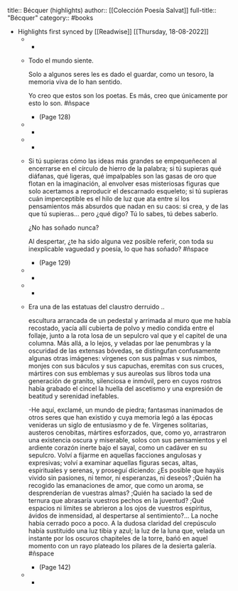title:: Bécquer (highlights)
author:: [[Colección Poesía Salvat]]
full-title:: "Bécquer"
category:: #books

- Highlights first synced by [[Readwise]] [[Thursday, 18-08-2022]]
	- -
	- Todo el mundo siente.
	  
	  Solo a algunos seres les es dado el guardar, como un tesoro, la memoria viva de lo han sentido.
	  
	  Yo creo que estos son los poetas. Es más, creo que únicamente por esto lo son. #ñspace
		- (Page 128)
	- -
	- -
	- Si tú supieras cómo las ideas más grandes se empequeñecen al encerrarse en el círculo de hierro de la palabra; si tú supieras qué diáfanas, qué ligeras, qué impalpables son las gasas de oro que flotan en la imaginación, al envolver esas misteriosas figuras que solo acertamos a reproducir el descarnado esqueleto; si tú supieras cuán imperceptible es el hilo de luz que ata entre sí los pensamientos más absurdos que nadan en su caos: si crea, y de las que tú supieras... pero ¿qué digo? Tú lo sabes, tú debes saberlo.
	  
	  ¿No has soñado nunca?
	  
	  Al despertar, ¿te ha sido alguna vez posible referir, con toda su inexplicable vaguedad y poesía, lo que has soñado? #ñspace
		- (Page 129)
	- -
	- -
	- Era una de las estatuas del claustro derruido ..
	  
	  escultura arrancada de un pedestal y arrimada al muro que me había recostado, yacía allí cubierta de polvo y medio condida entre el follaje, junto a la rota losa de un sepulcro val que y el capitel de una columna. Más allá, a lo lejos, y veladas por lae penumbras y la oscuridad de las extensas bóvedas, se distingufan confusamente algunas otras imágenes: vírgenes con sus palmas v sus nimbos, monjes con sus báculos y sus capuchas, eremitas con sus cruces, mártires con sus emblemas y sus aureolas sus libros toda una generación de granito, silenciosa e inmóvil, pero en cuyos rostros había grabado el cincel la huella del ascetismo y una expresión de beatitud y serenidad inefables.
	  
	  -He aquí, exclamé, un mundo de piedra; fantasmas inanimados de otros seres que han existido y cuya memoria legó a las épocas venideras un siglo de entusiasmo y de fe. Vírgenes solitarias, austeros cenobitas, mártires esforzados, que, como yo, arrastraron una existencia oscura y miserable, solos con sus pensamientos y el ardiente corazón inerte bajo el sayal, como un cadáver en su sepulcro. Volví a fijarme en aquellas facciones angulosas y expresivas; volví a examinar aquellas figuras secas, altas, espirituales y serenas, y proseguí diciendo: ¿Es posible que hayáis vivido sin pasiones, ni temor, ni esperanzas, ni deseos? ;Quién ha recogido las emanaciones de amor, que como un aroma, se desprenderían de vuestras almas? ;Quién ha saciado la sed de ternura  que abrasaría vuestros pechos en la juventud? ;Qué espacios ni límites se abrieron a los ojos de vuestros espíritus, ávidos de inmensidad, al despertarse al sentimiento?... La noche había cerrado poco a poco. A la dudosa claridad del crepúsculo había sustituido una luz tibia y azul; la luz de la luna que, velada un instante por los oscuros chapiteles de la torre, bańó en aquel momento con un rayo plateado los pilares de la desierta galería. #ñspace
		- (Page 142)
	- -